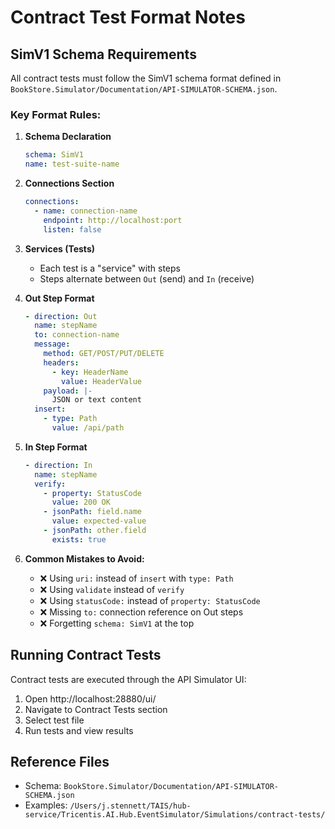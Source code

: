 # Contract Test Format Notes

## SimV1 Schema Requirements

All contract tests must follow the SimV1 schema format defined in `BookStore.Simulator/Documentation/API-SIMULATOR-SCHEMA.json`.

### Key Format Rules:

1. **Schema Declaration**

   ```yaml
   schema: SimV1
   name: test-suite-name
   ```

2. **Connections Section**

   ```yaml
   connections:
     - name: connection-name
       endpoint: http://localhost:port
       listen: false
   ```

3. **Services (Tests)**
   - Each test is a "service" with steps
   - Steps alternate between `Out` (send) and `In` (receive)

4. **Out Step Format**

   ```yaml
   - direction: Out
     name: stepName
     to: connection-name
     message:
       method: GET/POST/PUT/DELETE
       headers:
         - key: HeaderName
           value: HeaderValue
       payload: |-
         JSON or text content
     insert:
       - type: Path
         value: /api/path
   ```

5. **In Step Format**

   ```yaml
   - direction: In
     name: stepName
     verify:
       - property: StatusCode
         value: 200 OK
       - jsonPath: field.name
         value: expected-value
       - jsonPath: other.field
         exists: true
   ```

6. **Common Mistakes to Avoid:**
   - ❌ Using `uri:` instead of `insert` with `type: Path`
   - ❌ Using `validate` instead of `verify`
   - ❌ Using `statusCode:` instead of `property: StatusCode`
   - ❌ Missing `to:` connection reference on Out steps
   - ❌ Forgetting `schema: SimV1` at the top

## Running Contract Tests

Contract tests are executed through the API Simulator UI:

1. Open http://localhost:28880/ui/
2. Navigate to Contract Tests section
3. Select test file
4. Run tests and view results

## Reference Files

- Schema: `BookStore.Simulator/Documentation/API-SIMULATOR-SCHEMA.json`
- Examples: `/Users/j.stennett/TAIS/hub-service/Tricentis.AI.Hub.EventSimulator/Simulations/contract-tests/`
